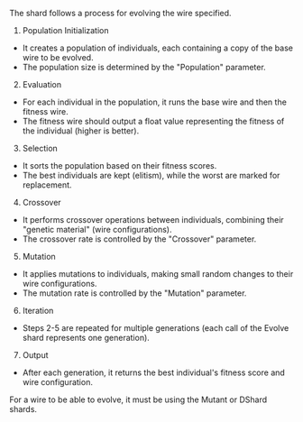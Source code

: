 The shard follows a process for evolving the wire specified.
1. Population Initialization
  - It creates a population of individuals, each containing a copy of the base wire to be evolved.
  - The population size is determined by the "Population" parameter.
2. Evaluation
  - For each individual in the population, it runs the base wire and then the fitness wire.
  - The fitness wire should output a float value representing the fitness of the individual (higher is better).
3. Selection
  - It sorts the population based on their fitness scores.
  - The best individuals are kept (elitism), while the worst are marked for replacement.
4. Crossover
  - It performs crossover operations between individuals, combining their "genetic material" (wire configurations).
  - The crossover rate is controlled by the "Crossover" parameter.
5. Mutation
  - It applies mutations to individuals, making small random changes to their wire configurations.
  - The mutation rate is controlled by the "Mutation" parameter.
6. Iteration
  - Steps 2-5 are repeated for multiple generations (each call of the Evolve shard represents one generation).
7. Output
  - After each generation, it returns the best individual's fitness score and wire configuration.

For a wire to be able to evolve, it must be using the Mutant or DShard shards.

